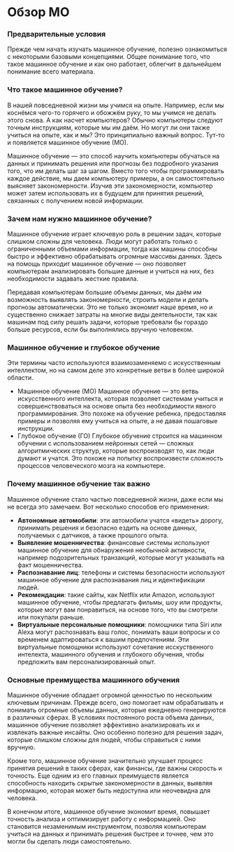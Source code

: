# Обзор МО

### Предварительные условия&#x20;

Прежде чем начать изучать машинное обучение, полезно ознакомиться с некоторыми базовыми концепциями. Общее понимание того, что такое машинное обучение и как оно работает, облегчит в дальнейшем понимание всего материала.

### Что такое машинное обучение?&#x20;

В нашей повседневной жизни мы учимся на опыте. Например, если мы коснёмся чего-то горячего и обожжём руку, то мы учимся не делать этого снова. А как насчет компьютеров? Обычно компьютеры следуют точным инструкциям, которые мы им даём. Но могут ли они также учиться на опыте, как и мы? Это принципиально важный вопрос. Тут-то и появляется машинное обучение (МО).&#x20;

Машинное обучение — это способ научить компьютеры обучаться на данных и принимать решения или прогнозы без подробного указания того, что им делать шаг за шагом. Вместо того чтобы программировать каждое действие, мы даем компьютеру примеры, а он самостоятельно выясняет закономерности. Изучив эти закономерности, компьютер может затем использовать их в будущем для принятия решений, связанных с получением новой информации.

### Зачем нам нужно машинное обучение?&#x20;

Машинное обучение играет ключевую роль в решении задач, которые слишком сложны для человека. Люди могут работать только с ограниченными объемами информации, тогда как машины способны быстро и эффективно обрабатывать огромные массивы данных. Здесь на помощь приходит машинное обучение — оно позволяет компьютерам анализировать большие данные и учиться на них, без необходимости задавать жесткие правила.&#x20;

Передавая компьютерам большие объемы данных, мы даём им возможность выявлять закономерности, строить модели и делать прогнозы автоматически. Это не только экономит наше время, но и существенно снижает затраты на многие виды деятельности, так как машинам под силу решать задачи, которые требовали бы гораздо больше ресурсов, если бы выполнялись вручную человеком.

### Машинное обучение и глубокое обучение&#x20;

Эти термины часто используются взаимозаменяемо с искусственным интеллектом, но на самом деле это конкретные ветви в более широкой области.&#x20;

* Машинное обучение (МО) Машинное обучение — это ветвь искусственного интеллекта, которая позволяет системам учиться и совершенствоваться на основе опыта без необходимости явного программирования. Это похоже на обучение ребенка, предоставляя примеры и позволяя ему учиться на опыте, а не давая пошаговые инструкции.&#x20;
* Глубокое обучение (ГО) Глубокое обучение строится на машинном обучении с использованием нейронных сетей — сложных алгоритмических структур, которые воспроизводят то, как люди думают и учатся. Это похоже на попытку воспроизвести сложность процессов человеческого мозга на компьютере.

### Почему машинное обучение так важно&#x20;

Машинное обучение стало частью повседневной жизни, даже если мы не всегда это замечаем. Вот несколько способов его применения:&#x20;

* **Автономные автомобили**: эти автомобили учатся «видеть» дорогу, принимать решения и безопасно ездить на основе данных, получаемых с датчиков, а также прошлого опыта.&#x20;
* **Выявление мошенничества**: финансовые системы используют машинное обучение для обнаружения необычной активности, например подозрительных транзакций, которые могут указывать на факт мошенничества.&#x20;
* **Распознавание лиц**: телефоны и системы безопасности используют машинное обучение для распознавания лиц и идентификации людей.&#x20;
* **Рекомендации**: такие сайты, как Netflix или Amazon, используют машинное обучение, чтобы предлагать фильмы, шоу или продукты, которые могут вам понравиться, на основе того, что вы смотрели или покупали раньше.
* **Виртуальные персональные помощники**: помощники типа Siri или Alexa могут распознавать ваш голос, понимать ваши вопросы и со временем адаптироваться к вашим предпочтениям. Эти виртуальные помощники используют сочетание исскуственного интелекта, машинного обучения и глубокого обучения, чтобы предложить вам персонализированный опыт.

### Основные преимущества машинного обучения&#x20;

Машинное обучение обладает огромной ценностью по нескольким ключевым причинам. Прежде всего, оно помогает нам обрабатывать и понимать огромные объемы данных, которые ежедневно генерируются в различных сферах. В условиях постоянного роста объема данных, машинное обучение позволяет эффективно анализировать их и извлекать важные инсайты. Оно особенно полезно для решения задач, которые слишком сложны для людей, чтобы справиться с ними вручную.&#x20;

Кроме того, машинное обучение значительно улучшает процесс принятия решений в таких сферах, как финансы, где важны скорость и точность. Еще одним из его главных преимуществ является способность находить скрытые закономерности в данных, выявляя информацию, которая может быть недоступна или неочевидна для человека.

В конечном итоге, машинное обучение экономит время, повышает точность анализа и оптимизирует работу с информацией. Оно становится незаменимым инструментом, позволяя компьютерам учиться на данных и принимать решения быстрее и точнее, чем это могли бы сделать люди самостоятельно.

